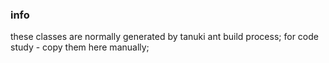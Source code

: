 
### info

these classes are normally generated by tanuki ant build process;
for code study - copy them here manually; 
